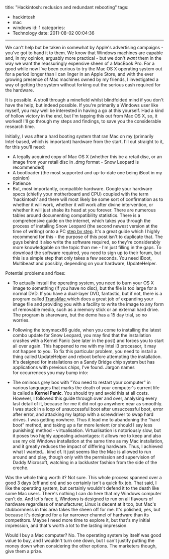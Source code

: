 title: "Hackintosh: reclusion and redundant rebooting"
tags:
  - hackintosh
  - mac
  - windows
id: 1
categories:
  - Technology
date: 2011-08-02 00:04:36
---

We can't help but be taken in somewhat by Apple's advertising campaigns - you've got to hand it to them. We know that Windows machines are capable and, in my opinion, arguably more practical - but we don't _want_ them in the way we want the reassuringly expensive sheen of a MacBook Pro. For a good while now I've been curious to try the Mac OS X operating system out for a period longer than I can linger in an Apple Store, and with the ever growing presence of Mac machines owned by my friends, I investigated a way of getting the system without forking out the serious cash required for the hardware.

<!-- more -->

It is possible. A stroll through a minefield whilst blindfolded mind if you don't have the help, but indeed possible. If you're primarily a Windows user like myself, you may well be interested in having a go at this yourself. Had a kind of hollow victory in the end, but I'm tapping this out from Mac OS X, so, it worked! I'll go through my steps and findings, to save you the considerable research time.

Initially, I was after a hard booting system that ran Mac on my (primarily Intel-based, which is important) hardware from the start. I'll cut straight to it, for this you'll need:

*   A legally acquired copy of Mac OS X (whether this be a retail disc, or an image from your retail disc in .dmg format - Snow Leopard is recommended)
*   A bootloader (the most supported and up-to-date one being iBoot in my opinion)
*   Patience
*   But, most importantly, compatible hardware. Google your hardware specs (chiefly your motherboard and CPU) coupled with the term 'hackintosh' and there will most likely be some sort of confirmation as to whether it will work, whether it will work after divine intervention, or whether it will just shake its head at you forever. There are numerous tables around documenting compatibility statistics.
There is a comprehensive guide on the internet, which takes you through the process of installing Snow Leopard (the second newest version at the time of writing) onto a PC [step by step](http://tonymacx86.blogspot.com/2010/04/iboot-multibeast-install-mac-os-x-on.html). It's a great guide which I highly recommend for this - the purpose of this post isn't to duplicate that. The guys behind it also write the software required, so they're considerably more knowledgable on the topic than me - I'm just filling in the gaps. To download the software required, you need to sign up to their forum, but this is a simple step that only takes a few seconds. You need iBoot, Multibeast and possibly, depending on your hardware, UpdateHelper.

Potential problems and fixes:

*   To actually install the operating system, you need to burn your OS X image to something (if you have no disc), but the file is too large for a normal DVD. If you have a dual-layer DVD, fantastic, but if not, there is a program called [TransMac ](http://www.acutesystems.com/scrtm.htm)which does a great job of expanding your image file and providing you with a facility to write the image to any form of removable media, such as a memory stick or an external hard drive. The program is shareware, but the demo has a 15 day trial, so no worries.
*   Following the tonymacx86 guide, when you come to installing the latest combo update for Snow Leopard, you may find that the installation crashes with a Kernel Panic (see later in the post) and forces you to start all over again. This happened to me with my Intel i3 processor, it may not happen to you. To fix this particular problem, you need to install a thing called UpdateHelper and reboot before attempting the installation. It's designed for installations on a Sandy Bridge chip system but has applications with previous chips, I've found.
Jargon names for occurrences you may bump into:

*   The ominous grey box with "You need to restart your computer" in various languages that marks the death of your computer's current life is called a **Kernel Panic**. You should try and avoid this at all costs.
However, I followed this guide through over and over, analysing every last detail of it, because for me it did not go anywhere near as smoothly. I was stuck in a loop of unsuccessful boot after unsuccessful boot, error after error, and attacking my laptop with a screwdriver to swap hard drives. I was getting nowhere. Thus it lead me to abandoning the "hard boot" method, and taking up a far more lenient (or should I say less punishing) method - virtualisation. Virtualisation is notoriously slow, but it poses two highly appealing advantages: it allows me to keep and also use my old Windows installation at the same time as my Mac installation, and it greatly reduces the impact of differing hardware. Thus, I achieved what I wanted... kind of. It just seems like the Mac is allowed to run around and play, though only with the permission and supervision of Daddy Microsoft, watching in a lackluster fashion from the side of the creche.

Was the whole thing worth it? Not sure. This whole process spanned over a good 3 days (off and on) and so certainly isn't a quick fix job. That said, I like the operating system, but certainly wouldn't defend it to the death like some Mac users. There's nothing I can do here that my Windows computer can't do. And let's face it, Windows is designed to run on all flavours of hardware regardless of manufacturer, Linux is decent at it too, but Mac's stubbornness in this area takes the sheen off for me. It's polished, yes, but because it's designed for a far narrower channel of hardware than its competitors. Maybe I need more time to explore it, but that's my initial impression, and that's worth a lot to the lasting impression.

Would I buy a Mac computer? No. The operating system by itself was good value to buy, and I wouldn't turn one down, but I can't justify putting the money down when considering the other options. The marketers though, give them a prize.